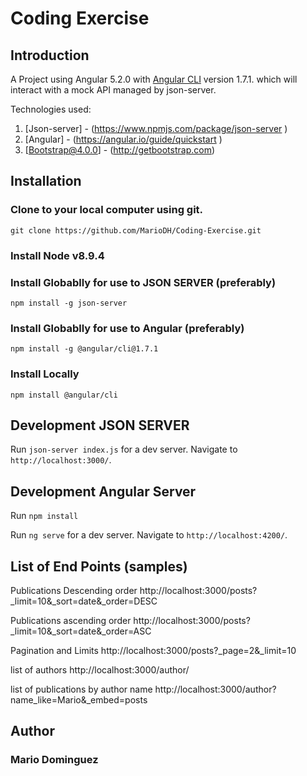 #  Coding Exercise

## Introduction
A Project using ​Angular 5.2.0​ with [Angular CLI](https://github.com/angular/angular-cli) version 1.7.1. which will interact with a mock API managed 
by ​json-server​. 

Technologies used:

1. [Json-server]​ - (https://www.npmjs.com/package/json-server )
2. [Angular] ​- (https://angular.io/guide/quickstart )
3. [Bootstrap@4.0.0] - (http://getbootstrap.com)

## Installation

### Clone to your local computer using git.
`git clone https://github.com/MarioDH/Coding-Exercise.git`

### Install Node v8.9.4

### Install Globablly for use to JSON SERVER (preferably)
`npm install -g json-server`

### Install Globablly for use to Angular (preferably)
`npm install -g @angular/cli@1.7.1`

### Install Locally
`npm install @angular/cli`

## Development JSON SERVER
Run `json-server index.js` for a dev server. Navigate to `http://localhost:3000/`.

## Development Angular Server 
Run `npm install`

Run `ng serve` for a dev server. Navigate to `http://localhost:4200/`.

## List of End Points (samples)

Publications Descending order 
http://localhost:3000/posts?_limit=10&_sort=date&_order=DESC

Publications ascending order
http://localhost:3000/posts?_limit=10&_sort=date&_order=ASC

Pagination and Limits
http://localhost:3000/posts?_page=2&_limit=10

list of authors
http://localhost:3000/author/

list of publications by author name
http://localhost:3000/author?name_like=Mario&_embed=posts

## Author
### Mario Dominguez
